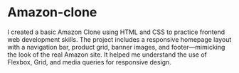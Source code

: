 # Amazon-clone
I created a basic Amazon Clone using HTML and CSS to practice frontend web development skills. The project includes a responsive homepage layout with a navigation bar, product grid, banner images, and footer—mimicking the look of the real Amazon site. It helped me understand the use of Flexbox, Grid, and media queries for responsive design. 
